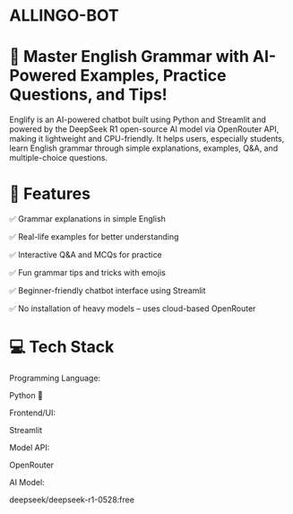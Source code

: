 # ALLINGO-BOT

#  🧠 Master English Grammar with AI-Powered Examples, Practice Questions, and Tips!
Englify is an AI-powered chatbot built using Python and Streamlit and powered by the DeepSeek R1 open-source AI model via OpenRouter API, making it lightweight and CPU-friendly. It helps users, especially students, learn English grammar through simple explanations, examples, Q&A, and multiple-choice questions.


# 🎯 Features

✅ Grammar explanations in simple English

✅ Real-life examples for better understanding

✅ Interactive Q&A and MCQs for practice

✅ Fun grammar tips and tricks with emojis 

✅ Beginner-friendly chatbot interface using Streamlit

✅ No installation of heavy models – uses cloud-based OpenRouter


# 💻 Tech Stack

Programming Language:

Python 🐍

Frontend/UI:

Streamlit

Model API:

OpenRouter

AI Model:

deepseek/deepseek-r1-0528:free

